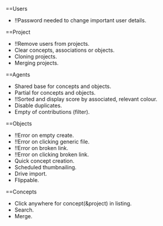 ==Users
* !!Password needed to change important user details.

==Project
* !!Remove users from projects.
* Clear concepts, associations or objects.
* Cloning projects.
* Merging projects.

==Agents
* Shared base for concepts and objects.
* Partial for concepts and objects.
* !!Sorted and display score by associated, relevant colour.
* Disable duplicates.
* Empty of contributions (filter).

==Objects
* !!Error on empty create.
* !!Error on clicking generic file.
* !!Error on broken link.
* !!Error on clicking broken link.
* Quick concept creation.
* Scheduled thumbnailing.
* Drive import.
* Flippable.

==Concepts
* Click anywhere for concept(&project) in listing.
* Search.
* Merge.

